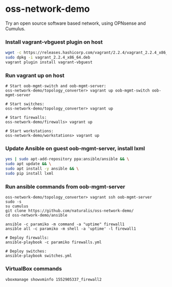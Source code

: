 # oss-network-demo

Try an open source software based network, using OPNsense and Cumulus.


### Install vagrant-vbguest plugin on host
```bash
wget -c https://releases.hashicorp.com/vagrant/2.2.4/vagrant_2.2.4_x86_64.deb
sudo dpkg -i vagrant_2.2.4_x86_64.deb
vagrant plugin install vagrant-vbguest
```

### Run vagrant up on host
    # Start oob-mgmt-switch and oob-mgmt-server:
    oss-network-demo/topology_converter> vagrant up oob-mgmt-switch oob-mgmt-server

    # Start switches:
    oss-network-demo/topology_converter> vagrant up

    # Start firewalls:
    oss-network-demo/firewalls> vagrant up

    # Start workstations:
    oss-network-demo/workstations> vagrant up


### Update Ansible on guest oob-mgmt-server, install lxml

```bash
yes | sudo apt-add-repository ppa:ansible/ansible && \
sudo apt update && \
sudo apt install -y ansible && \
sudo pip install lxml
```

### Run ansible commands from oob-mgmt-server

    oss-network-demo/topology_converter> vagrant ssh oob-mgmt-server
    sudo -s
    su cumulus
    git clone https://github.com/naturalis/oss-network-demo/
    cd oss-network-demo/ansible

    ansible -c paramiko -m command -a "uptime" firewall1
    ansible all -c paramiko -m shell -a 'uptime' -l firewall1

    # Deploy firewalls:
    ansible-playbook -c paramiko firewalls.yml

    # Deploy switches:
    ansible-playbook switches.yml


### VirtualBox commands
    vboxmanage showvminfo 1552905337_firewall2
